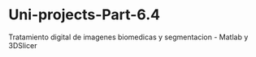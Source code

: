 # Uni-projects-Part-6.4
Tratamiento digital de imagenes biomedicas y segmentacion - Matlab y 3DSlicer
